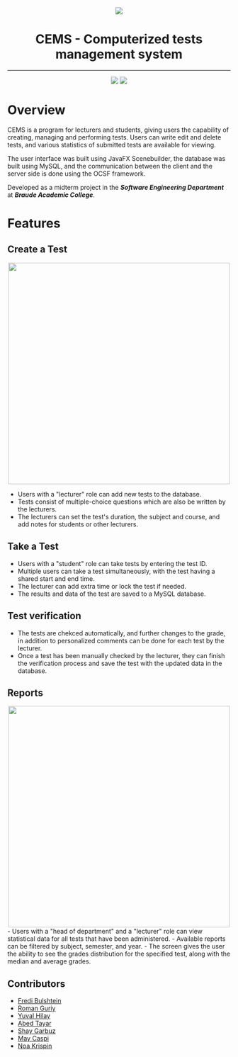 
<div align="middle">
  <img src="https://github.com/user-attachments/assets/0e56a82f-7852-43d7-a912-35e4a78f7409"/>
</div>

<h1 align="center">
  CEMS - Computerized tests management system
</h1>



-----
<div align="middle">
  <img src="https://img.shields.io/badge/Java-%23ED8B00.svg?style=for-the-badge&logo=openjdk&logoColor=white" href="https://www.java.com/"/>
  <img src="https://img.shields.io/badge/MySQL-4479A1?style=for-the-badge&logo=mysql&logoColor=fff" href="https://www.mysql.com/"/>
</div>

# Overview
CEMS is a program for lecturers and students, giving users the capability of creating, managing and performing tests. Users can write edit and delete tests, and various statistics of submitted tests are available for viewing.

The user interface was built using JavaFX Scenebuilder, the database was built using MySQL, and the communication between the client and the server side is done using the OCSF framework.

Developed as a midterm project in the ***Software Engineering Department*** at ***Braude Academic College***.


# Features

## Create a Test
<div align="middle">
    <img src="https://github.com/user-attachments/assets/d6670737-61bb-4f10-a32a-8f3f78531ab9" width="500px"/>
</div>

  - Users with a "lecturer" role can add new tests to the database.
  - Tests consist of multiple-choice questions which are also be written by the lecturers.
  - The lecturers can set the test's duration, the subject and course, and add notes for students or other lecturers.
    
## Take a Test
  - Users with a "student" role can take tests by entering the test ID.
  - Multiple users can take a test simultaneously, with the test having a shared start and end time.
  - The lecturer can add extra time or lock the test if needed.
  - The results and data of the test are saved to a MySQL database.

## Test verification
  - The tests are chekced automatically, and further changes to the grade, in addition to personalized comments can be done for each test by the lecturer.
  - Once a test has been manually checked by the lecturer, they can finish the verification process and save the test with the updated data in the database.

## Reports
<div align="middle">
    <img src="https://github.com/user-attachments/assets/ccde4a8d-237f-46a3-9668-475fbcef7fe5" width="500px"/>
</div>
  - Users with a "head of department" and a "lecturer" role can view statistical data for all tests that have been administered.
  - Available reports can be filtered by subject, semester, and year.
  - The screen gives the user the ability to see the grades distribution for the specified test, along with the median and average grades.

## Contributors
- [Fredi Bulshtein](https://github.com/fredi1574)
- [Roman Guriy](https://github.com/Roman-G-579)
- [Yuval Hilay](https://github.com/YuvalHilay)
- [Abed Tayar](https://github.com/AbedTayar1)
- [Shay Garbuz](https://github.com/garbuzshay)
- [May Caspi](https://github.com/MayCaspi)
- [Noa Krispin](https://github.com/noakrispin)


